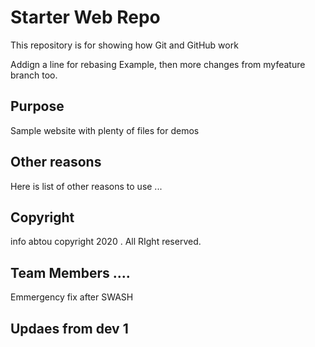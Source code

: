 # Starter Web Repo

This repository is for showing how Git and GitHub work

Addign a line for rebasing Example, then more changes from myfeature branch too.

## Purpose

Sample website with plenty of files for demos

## Other reasons

Here is list of other reasons to use ...

## Copyright	
info abtou copyright 2020 . All RIght reserved.

## Team Members ....

Emmergency fix after SWASH 

## Updaes from dev 1

